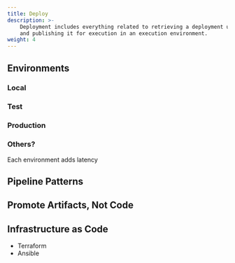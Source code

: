 ```yaml
---
title: Deploy
description: >-
    Deployment includes everything related to retrieving a deployment unit (artifact)
    and publishing it for execution in an execution environment.
weight: 4
---
```


## Environments
### Local
### Test
### Production
### Others?
Each environment adds latency

## Pipeline Patterns

## Promote Artifacts, Not Code

## Infrastructure as Code
- Terraform
- Ansible
